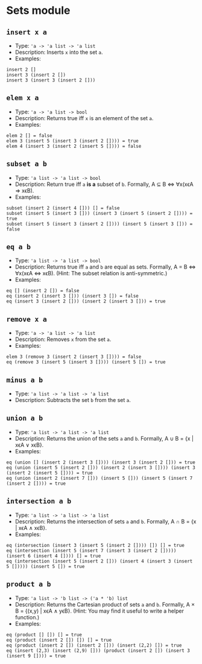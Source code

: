 # Sets module

## `insert x a`

- Type: `'a -> 'a list -> 'a list`
- Description: Inserts `x` into the set `a`.
- Examples:
```
insert 2 []
insert 3 (insert 2 [])
insert 3 (insert 3 (insert 2 []))
```

## `elem x a`

- Type: `'a -> 'a list -> bool`
- Description: Returns true iff `x` is an element of the set `a`.
- Examples:
```
elem 2 [] = false
elem 3 (insert 5 (insert 3 (insert 2 []))) = true
elem 4 (insert 3 (insert 2 (insert 5 []))) = false
```

## `subset a b`

- Type: `'a list -> 'a list -> bool`
- Description: Return true iff `a` **is a** subset of `b`. Formally, A ⊆ B ⇔ ∀x(xϵA ⇒ xϵB).
- Examples:
```
subset (insert 2 (insert 4 [])) [] = false
subset (insert 5 (insert 3 [])) (insert 3 (insert 5 (insert 2 []))) = true
subset (insert 5 (insert 3 (insert 2 []))) (insert 5 (insert 3 [])) = false
```

## `eq a b`

- Type: `'a list -> 'a list -> bool`
- Description: Returns true iff `a` and `b` are equal as sets. Formally, A = B ⇔ ∀x(xϵA ⇔ xϵB). (Hint: The subset relation is anti-symmetric.)
- Examples:
```
eq [] (insert 2 []) = false
eq (insert 2 (insert 3 [])) (insert 3 []) = false
eq (insert 3 (insert 2 [])) (insert 2 (insert 3 [])) = true
```

## `remove x a`

- Type: `'a -> 'a list -> 'a list`
- Description: Removes `x` from the set `a`.
- Examples:
```
elem 3 (remove 3 (insert 2 (insert 3 []))) = false
eq (remove 3 (insert 5 (insert 3 []))) (insert 5 []) = true
```

## `minus a b`

- Type: `'a list -> 'a list -> 'a list`
- Description: Subtracts the set `b` from the set `a`.

## `union a b`

- Type: `'a list -> 'a list -> 'a list`
- Description: Returns the union of the sets `a` and `b`. Formally, A ∪ B = {x | xϵA ∨ xϵB}.
- Examples:
```
eq (union [] (insert 2 (insert 3 []))) (insert 3 (insert 2 [])) = true
eq (union (insert 5 (insert 2 [])) (insert 2 (insert 3 []))) (insert 3 (insert 2 (insert 5 []))) = true
eq (union (insert 2 (insert 7 [])) (insert 5 [])) (insert 5 (insert 7 (insert 2 []))) = true
```

## `intersection a b`

- Type: `'a list -> 'a list -> 'a list`
- Description: Returns the intersection of sets `a` and `b`. Formally, A ∩ B = {x | xϵA ∧ xϵB}.
- Examples:
```
eq (intersection (insert 3 (insert 5 (insert 2 []))) []) [] = true
eq (intersection (insert 5 (insert 7 (insert 3 (insert 2 [])))) (insert 6 (insert 4 []))) [] = true
eq (intersection (insert 5 (insert 2 [])) (insert 4 (insert 3 (insert 5 [])))) (insert 5 []) = true
```

## `product a b`

- Type: `'a list -> 'b list -> ('a * 'b) list`
- Description: Returns the Cartesian product of sets `a` and `b`. Formally, A × B = {(x,y) | xϵA ∧ yϵB}. (Hint: You may find it useful to write a helper function.)
- Examples:
```
eq (product [] []) [] = true
eq (product (insert 2 []) []) [] = true
eq (product (insert 2 []) (insert 2 [])) (insert (2,2) []) = true
eq (insert (2,3) (insert (2,9) [])) (product (insert 2 []) (insert 3 (insert 9 []))) = true
```
